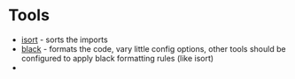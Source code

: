 # Tools
* [isort](https://pycqa.github.io/isort/) - sorts the imports
* [black](https://github.com/psf/black) - formats the code, vary little config options, other tools should be configured to apply black formatting rules (like isort)
* 
<!--stackedit_data:
eyJoaXN0b3J5IjpbNDk3NDA2MTAyLC0yMDg4NzQ2NjEyXX0=
-->